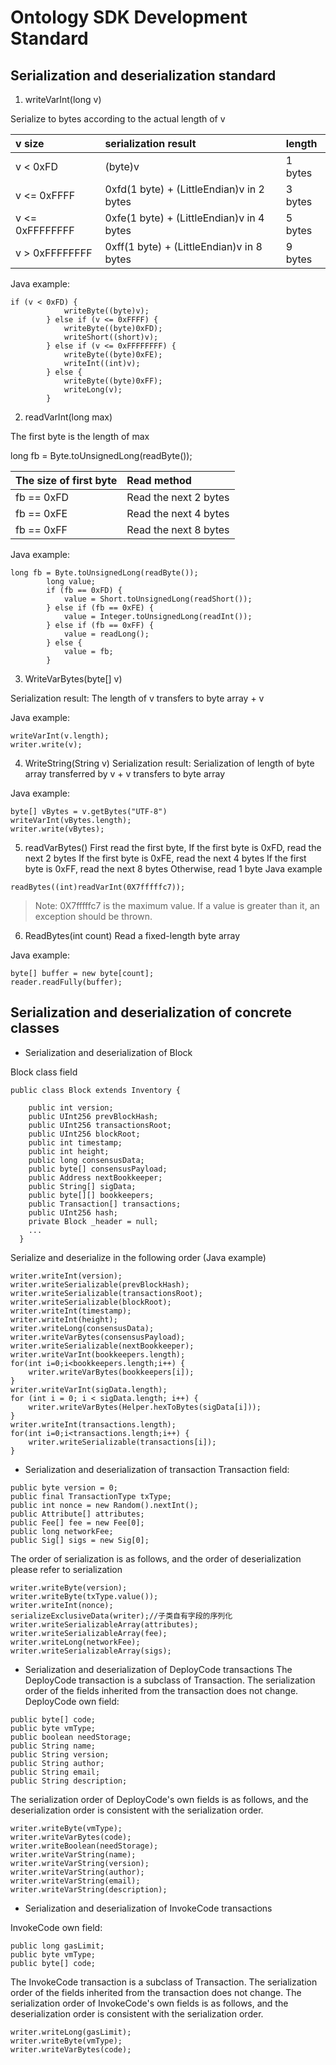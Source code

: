 # Ontology SDK Development Standard

## Serialization and deserialization standard

1. writeVarInt(long v)

Serialize to bytes according to the actual length of v

|v size|serialization result|length|
|:--|:--|:--|
| v < 0xFD | (byte)v | 1 bytes |
| v <= 0xFFFF | 0xfd(1 byte) + (LittleEndian)v in 2 bytes | 3 bytes |
| v <= 0xFFFFFFFF | 0xfe(1 byte) + (LittleEndian)v in 4 bytes | 5 bytes |
| v > 0xFFFFFFFF | 0xff(1 byte) + (LittleEndian)v in 8 bytes | 9 bytes |

Java example:
```
if (v < 0xFD) {
            writeByte((byte)v);
        } else if (v <= 0xFFFF) {
            writeByte((byte)0xFD);
            writeShort((short)v);
        } else if (v <= 0xFFFFFFFF) {
        	writeByte((byte)0xFE);
            writeInt((int)v);
        } else {
            writeByte((byte)0xFF);
            writeLong(v);
        }
```
2. readVarInt(long max)

The first byte is the length of max

long fb = Byte.toUnsignedLong(readByte());

|The size of first byte |Read method|
|:--|:--|
|fb == 0xFD| Read the next 2 bytes |
|fb == 0xFE| Read the next 4 bytes |
|fb == 0xFF| Read the next 8 bytes |

Java example:
```
long fb = Byte.toUnsignedLong(readByte());
        long value;
        if (fb == 0xFD) {
            value = Short.toUnsignedLong(readShort());
        } else if (fb == 0xFE) {
            value = Integer.toUnsignedLong(readInt());
        } else if (fb == 0xFF) {
            value = readLong();
        } else {
			value = fb;
        }
```

3. WriteVarBytes(byte[] v)

Serialization result: The length of v transfers to byte array + v

Java example:
```
writeVarInt(v.length);
writer.write(v);
```
4. WriteString(String v)
Serialization result: Serialization of length of byte array transferred by v + v transfers to byte array

Java example:
```
byte[] vBytes = v.getBytes("UTF-8")
writeVarInt(vBytes.length);
writer.write(vBytes);
```
5. readVarBytes()
First read the first byte,
If the first byte is 0xFD, read the next 2 bytes
If the first byte is 0xFE, read the next 4 bytes
If the first byte is 0xFF, read the next 8 bytes
Otherwise, read 1 byte
Java example 
```
readBytes((int)readVarInt(0X7fffffc7));
```
> Note: 0X7fffffc7 is the maximum value. If a value is greater than it, an exception should be thrown. 
6. ReadBytes(int count)
Read a fixed-length byte array

Java example:
```
byte[] buffer = new byte[count];
reader.readFully(buffer);
```

## Serialization and deserialization of concrete classes

* Serialization and deserialization of Block

Block class field
```
public class Block extends Inventory {

    public int version;
    public UInt256 prevBlockHash;
    public UInt256 transactionsRoot;
    public UInt256 blockRoot;
    public int timestamp;
    public int height;
    public long consensusData;
    public byte[] consensusPayload;
    public Address nextBookkeeper;
    public String[] sigData;
    public byte[][] bookkeepers;
    public Transaction[] transactions;
    public UInt256 hash;
    private Block _header = null;
    ...
  }
```

Serialize and deserialize in the following order (Java example)
```
writer.writeInt(version);
writer.writeSerializable(prevBlockHash);
writer.writeSerializable(transactionsRoot);
writer.writeSerializable(blockRoot);
writer.writeInt(timestamp);
writer.writeInt(height);
writer.writeLong(consensusData);
writer.writeVarBytes(consensusPayload);
writer.writeSerializable(nextBookkeeper);
writer.writeVarInt(bookkeepers.length);
for(int i=0;i<bookkeepers.length;i++) {
    writer.writeVarBytes(bookkeepers[i]);
}
writer.writeVarInt(sigData.length);
for (int i = 0; i < sigData.length; i++) {
    writer.writeVarBytes(Helper.hexToBytes(sigData[i]));
}
writer.writeInt(transactions.length);
for(int i=0;i<transactions.length;i++) {
    writer.writeSerializable(transactions[i]);
}
```

* Serialization and deserialization of transaction 
Transaction field:
```
public byte version = 0;
public final TransactionType txType;
public int nonce = new Random().nextInt();
public Attribute[] attributes;
public Fee[] fee = new Fee[0];
public long networkFee;
public Sig[] sigs = new Sig[0];
```
The order of serialization is as follows, and the order of deserialization please refer to serialization 
```
writer.writeByte(version);
writer.writeByte(txType.value());
writer.writeInt(nonce);
serializeExclusiveData(writer);//子类自有字段的序列化
writer.writeSerializableArray(attributes);
writer.writeSerializableArray(fee);
writer.writeLong(networkFee);
writer.writeSerializableArray(sigs);
```

* Serialization and deserialization of DeployCode transactions
The DeployCode transaction is a subclass of Transaction. The serialization order of the fields inherited from the transaction does not change.
DeployCode own field:

```
public byte[] code;
public byte vmType;
public boolean needStorage;
public String name;
public String version;
public String author;
public String email;
public String description;
```
The serialization order of DeployCode's own fields is as follows, and the deserialization order is consistent with the serialization order.
```
writer.writeByte(vmType);
writer.writeVarBytes(code);
writer.writeBoolean(needStorage);
writer.writeVarString(name);
writer.writeVarString(version);
writer.writeVarString(author);
writer.writeVarString(email);
writer.writeVarString(description);
```

* Serialization and deserialization of InvokeCode transactions

InvokeCode own field:
```
public long gasLimit;
public byte vmType;
public byte[] code;
```

The InvokeCode transaction is a subclass of Transaction. The serialization order of the fields inherited from the transaction does not change.
The serialization order of InvokeCode's own fields is as follows, and the deserialization order is consistent with the serialization order.
```
writer.writeLong(gasLimit);
writer.writeByte(vmType);
writer.writeVarBytes(code);
```
